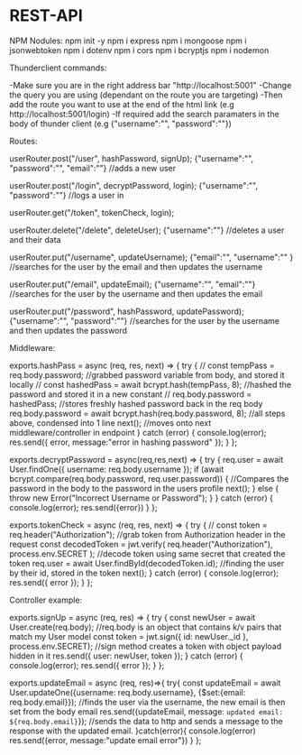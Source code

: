 # REST-API

NPM Nodules:
npm init -y
npm i express
npm i mongoose
npm i jsonwebtoken
npm i dotenv
npm i cors
npm i bcryptjs
npm i nodemon

Thunderclient commands:

-Make sure you are in the right address bar "http://localhost:5001"
-Change the query you are using (dependant on the route you are targeting)
-Then add the route you want to use at the end of the html link (e.g http://localhost:5001/login)
-If required add the search paramaters in the body of thunder client (e.g {"username":"", "password":""})


Routes: 

userRouter.post("/user", hashPassword, signUp); 
{"username":"", "password":"", "email":""} //adds a new user

userRouter.post("/login", decryptPassword, login); 
{"username":"", "password":""} //logs a user in

userRouter.get("/token", tokenCheck, login);

userRouter.delete("/delete", deleteUser);
{"username":""} //deletes a user and their data

userRouter.put("/username", updateUsername);
{"email":"", "username":"" } //searches for the user by the email and then updates the username 

userRouter.put("/email", updateEmail);
{"username":"", "email":""} //searches for the user by the username and then updates the email 

userRouter.put("/password", hashPassword, updatePassword);
{"username":"", "password":""} //searches for the user by the username and then updates the password



Middleware:

exports.hashPass = async (req, res, next) => {
    try {
        // const tempPass = req.body.password; //grabbed password variable from body, and stored it locally
        // const hashedPass = await bcrypt.hash(tempPass, 8); //hashed the password and stored it in a new constant
        // req.body.password = hashedPass; //stores freshly hashed password back in the req body
        req.body.password = await bcrypt.hash(req.body.password, 8); //all steps above, condensed into 1 line
        next(); //moves onto next middleware/controller in endpoint
    } catch (error) {
    console.log(error);
    res.send({ error, message:"error in hashing password" });
    }
};

exports.decryptPassword = async(req,res,next) => {
    try {
        req.user = await User.findOne({ username: req.body.username });
        if (await bcrypt.compare(req.body.password, req.user.password)) { //Compares the password in the body to the password in the users profile
            next();
        } else {
            throw new Error("Incorrect Username or Password");
        }
    } catch (error) {
        console.log(error);
        res.send({error})
    }
};

exports.tokenCheck = async (req, res, next) => {
  try {
    // const token = req.header("Authorization"); //grab token from Authorization header in the request
    const decodedToken = jwt.verify(
      req.header("Authorization"),
      process.env.SECRET
    ); //decode token using same secret that created the token
    req.user = await User.findById(decodedToken.id); //finding the user by their id, stored in the token
    next();
  } catch (error) {
    console.log(error);
    res.send({ error });
  }
};


Controller example:

exports.signUp = async (req, res) => {
    try {
        const newUser = await User.create(req.body); 
            //req.body is an object that contains k/v pairs that match my User model
        const token = jwt.sign({ id: newUser._id }, process.env.SECRET); 
            //sign method creates a token with object payload hidden in it
        res.send({ user: newUser, token });
    } catch (error) {
        console.log(error);
        res.send({ error });
    }
};

exports.updateEmail = async (req, res)=>{
    try{
        const updateEmail = await User.updateOne({username: req.body.username}, {$set:{email: req.body.email}});
        //finds the user via the username, the new email is then set from the body email
        res.send({updateEmail, message: `updated email: ${req.body.email}`});
        //sends the data to http and sends a message to the response with the updated email.
    }catch(error){
        console.log(error)
        res.send({error, message:"update email error"})
    }
};